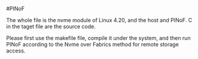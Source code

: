 #PINoF

The whole file is the nvme module of Linux 4.20, and the host and PINoF. C in the taget file are the source code.

Please first use the makefile file, compile it under the system, and then run PINoF according to the Nvme over Fabrics method for remote storage access.
